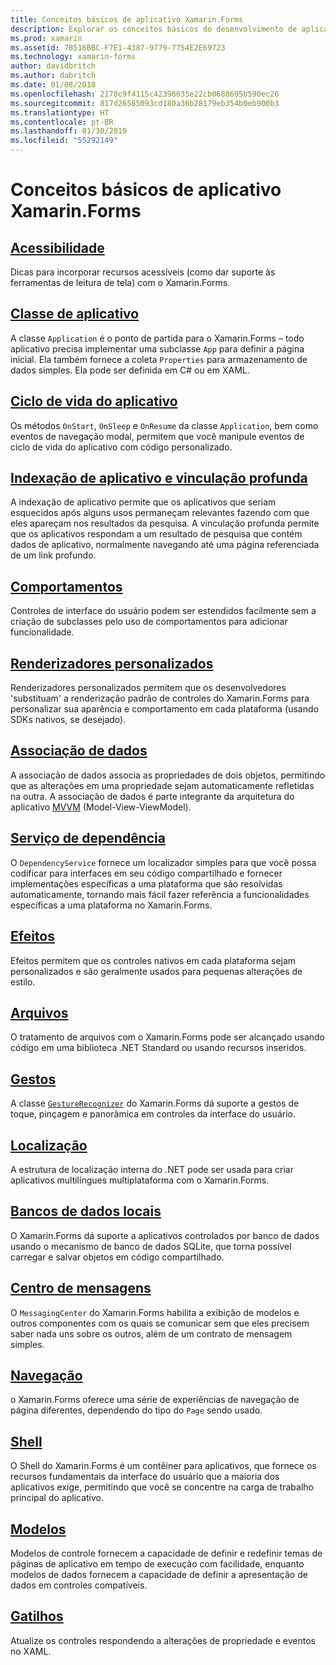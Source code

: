 ```yaml
---
title: Conceitos básicos de aplicativo Xamarin.Forms
description: Explorar os conceitos básicos do desenvolvimento de aplicativos Xamarin.Forms, incluindo todos os conceitos principais necessários e passando para os toques finais, como a localização e a acessibilidade.
ms.prod: xamarin
ms.assetid: 7B516BBC-F7E1-4387-9779-7754E2E69723
ms.technology: xamarin-forms
author: davidbritch
ms.author: dabritch
ms.date: 01/08/2018
ms.openlocfilehash: 2178c9f4115c42396635e22cb0688695b590ec26
ms.sourcegitcommit: 817d26585093cd180a36b28179eb354b0eb900b3
ms.translationtype: HT
ms.contentlocale: pt-BR
ms.lasthandoff: 01/30/2019
ms.locfileid: "55292149"
---
```

# <a name="xamarinforms-application-fundamentals"></a>Conceitos básicos de aplicativo Xamarin.Forms

## <a name="accessibilityaccessibilityindexmd"></a>[Acessibilidade](accessibility/index.md)

Dicas para incorporar recursos acessíveis (como dar suporte às ferramentas de leitura de tela) com o Xamarin.Forms.

## <a name="app-classapplication-classmd"></a>[Classe de aplicativo](application-class.md)

A classe `Application` é o ponto de partida para o Xamarin.Forms – todo aplicativo precisa implementar uma subclasse `App` para definir a página inicial. Ela também fornece a coleta `Properties` para armazenamento de dados simples. Ela pode ser definida em C# ou em XAML.

## <a name="app-lifecycleapp-lifecyclemd"></a>[Ciclo de vida do aplicativo](app-lifecycle.md)

Os métodos `OnStart`, `OnSleep` e `OnResume` da classe `Application`, bem como eventos de navegação modal, permitem que você manipule eventos de ciclo de vida do aplicativo com código personalizado.

## <a name="application-indexing-and-deep-linkingdeep-linkingmd"></a>[Indexação de aplicativo e vinculação profunda](deep-linking.md)

A indexação de aplicativo permite que os aplicativos que seriam esquecidos após alguns usos permaneçam relevantes fazendo com que eles apareçam nos resultados da pesquisa. A vinculação profunda permite que os aplicativos respondam a um resultado de pesquisa que contém dados de aplicativo, normalmente navegando até uma página referenciada de um link profundo.

## <a name="behaviorsbehaviorsindexmd"></a>[Comportamentos](behaviors/index.md)

Controles de interface do usuário podem ser estendidos facilmente sem a criação de subclasses pelo uso de comportamentos para adicionar funcionalidade.

## <a name="custom-rendererscustom-rendererindexmd"></a>[Renderizadores personalizados](custom-renderer/index.md)

Renderizadores personalizados permitem que os desenvolvedores 'substituam' a renderização padrão de controles do Xamarin.Forms para personalizar sua aparência e comportamento em cada plataforma (usando SDKs nativos, se desejado).

## <a name="data-bindingdata-bindingindexmd"></a>[Associação de dados](data-binding/index.md)

A associação de dados associa as propriedades de dois objetos, permitindo que as alterações em uma propriedade sejam automaticamente refletidas na outra. A associação de dados é parte integrante da arquitetura do aplicativo [MVVM](~/xamarin-forms/enterprise-application-patterns/mvvm.md) (Model-View-ViewModel).

## <a name="dependency-servicedependency-serviceindexmd"></a>[Serviço de dependência](dependency-service/index.md)

O `DependencyService` fornece um localizador simples para que você possa codificar para interfaces em seu código compartilhado e fornecer implementações específicas a uma plataforma que são resolvidas automaticamente, tornando mais fácil fazer referência a funcionalidades específicas a uma plataforma no Xamarin.Forms.

## <a name="effectseffectsindexmd"></a>[Efeitos](effects/index.md)

Efeitos permitem que os controles nativos em cada plataforma sejam personalizados e são geralmente usados para pequenas alterações de estilo.

## <a name="filesfilesmd"></a>[Arquivos](files.md)

O tratamento de arquivos com o Xamarin.Forms pode ser alcançado usando código em uma biblioteca .NET Standard ou usando recursos inseridos.

## <a name="gesturesgesturesindexmd"></a>[Gestos](gestures/index.md)

A classe [`GestureRecognizer`](xref:Xamarin.Forms.GestureRecognizer) do Xamarin.Forms dá suporte a gestos de toque, pinçagem e panorâmica em controles da interface do usuário.

## <a name="localizationlocalizationindexmd"></a>[Localização](localization/index.md)

A estrutura de localização interna do .NET pode ser usada para criar aplicativos multilíngues multiplataforma com o Xamarin.Forms.

## <a name="local-databasesdatabasesmd"></a>[Bancos de dados locais](databases.md)

O Xamarin.Forms dá suporte a aplicativos controlados por banco de dados usando o mecanismo de banco de dados SQLite, que torna possível carregar e salvar objetos em código compartilhado.

## <a name="messaging-centermessaging-centermd"></a>[Centro de mensagens](messaging-center.md)

O `MessagingCenter` do Xamarin.Forms habilita a exibição de modelos e outros componentes com os quais se comunicar sem que eles precisem saber nada uns sobre os outros, além de um contrato de mensagem simples.

## <a name="navigationnavigationindexmd"></a>[Navegação](navigation/index.md)

o Xamarin.Forms oferece uma série de experiências de navegação de página diferentes, dependendo do tipo do `Page` sendo usado.

## <a name="shellshellmd"></a>[Shell](shell.md)

O Shell do Xamarin.Forms é um contêiner para aplicativos, que fornece os recursos fundamentais da interface do usuário que a maioria dos aplicativos exige, permitindo que você se concentre na carga de trabalho principal do aplicativo.

## <a name="templatestemplatesindexmd"></a>[Modelos](templates/index.md)

Modelos de controle fornecem a capacidade de definir e redefinir temas de páginas de aplicativo em tempo de execução com facilidade, enquanto modelos de dados fornecem a capacidade de definir a apresentação de dados em controles compatíveis.

## <a name="triggerstriggersmd"></a>[Gatilhos](triggers.md)

Atualize os controles respondendo a alterações de propriedade e eventos no XAML.
